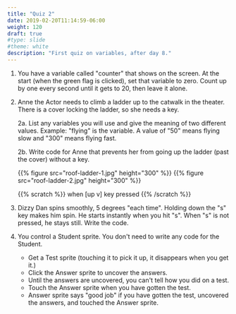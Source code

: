 ```yaml
---
title: "Quiz 2"
date: 2019-02-20T11:14:59-06:00
weight: 120
draft: true
#type: slide
#theme: white
description: "First quiz on variables, after day 8."
---
```


1. You have a variable called "counter" that shows on the screen. At
   the start (when the green flag is clicked), set that variable to
   zero. Count up by one every second until it gets to 20, then leave
   it alone.
   
2. Anne the Actor needs to climb a ladder up to the catwalk in the
   theater. There is a cover locking the ladder, so she needs a key.
   
     2a. List any variables you will use and give the meaning of two
     different values. Example: "flying" is the variable. A value of
     "50" means flying slow and "300" means flying fast.
   
     2b. Write code for Anne that prevents her from going up the ladder
     (past the cover) without a key.

      {{% figure src="roof-ladder-1.jpg" height="300" %}}
      {{% figure src="roof-ladder-2.jpg" height="300" %}}

      {{% scratch %}} 
      when [up v] key pressed
      {{% /scratch %}}

3. Dizzy Dan spins smoothly, 5 degrees "each time". Holding down the
   "s" key makes him spin. He starts instantly when you hit "s". When
   "s" is not pressed, he stays still. Write the code.
   
   
4. You control a Student sprite. You don't need to write any code for
   the Student. 
   
   * Get a Test sprite (touching it to pick it up, it disappears when
   you get it.)
   * Click the Answer sprite to uncover the answers. 
   * Until the answers are uncovered, you can't tell how you did on a test.
   * Touch the Answer sprite when you have gotten the test. 
   * Answer sprite says "good job" if you have gotten the test,
     uncovered the answers, and touched the Answer sprite.
   
   

